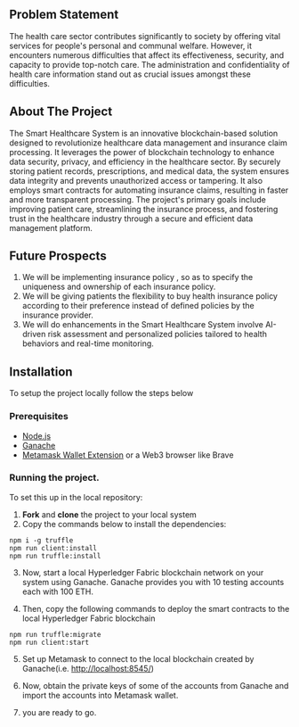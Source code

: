 ## Problem Statement
The health care sector contributes significantly to society by offering vital services for people's 
personal and communal welfare. However, it encounters numerous difficulties that affect its 
effectiveness, security, and capacity to provide top-notch care. The administration and 
confidentiality of health care information stand out as crucial issues amongst these difficulties.


## About The Project
The Smart Healthcare System is an innovative blockchain-based solution designed to revolutionize healthcare data management and insurance claim processing. It leverages the power of blockchain technology to enhance data security, privacy, and efficiency in the healthcare sector. By securely storing patient records, prescriptions, and medical data, the system ensures data integrity and prevents unauthorized access or tampering. It also employs smart contracts for automating insurance claims, resulting in faster and more transparent processing. The project's primary goals include improving patient care, streamlining the insurance process, and fostering trust in the healthcare industry through a secure and efficient data management platform.

## Future Prospects
1. We will be implementing insurance policy , so as to specify the uniqueness and ownership of each insurance policy.
2. We will be giving patients the flexibility to buy health insurance policy according to their preference instead of defined policies by the insurance provider.
3. We will do enhancements in the Smart Healthcare System involve AI-driven risk assessment and personalized policies tailored to health behaviors and real-time monitoring.

<!-- GETTING STARTED -->

## Installation

To setup the project locally follow the steps below

### Prerequisites

- [Node.js](https://nodejs.org/en/download/)
- [Ganache](https://trufflesuite.com/ganache/)
- [Metamask Wallet Extension](https://docs.docker.com/compose/install/) or a Web3 browser like Brave

### Running the project.

To set this up in the local repository:

1. **Fork** and **clone** the project to your local system
2. Copy the commands below to install the dependencies:

```
npm i -g truffle
npm run client:install
npm run truffle:install
```

3. Now, start a local Hyperledger Fabric blockchain network on your system using Ganache. Ganache provides you with 10 testing accounts each with 100 ETH. 

4. Then, copy the following commands to deploy the smart contracts to the local Hyperledger Fabric blockchain 

```
npm run truffle:migrate
npm run client:start
```

5. Set up Metamask to connect to the local blockchain created by Ganache(i.e. [http://localhost:8545/](http://localhost:8545/))

6. Now, obtain the private keys of some of the accounts from Ganache and import the accounts into Metamask wallet.

7. you are ready to go.
